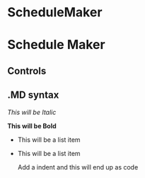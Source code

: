 # ScheduleMaker
Schedule Maker
==============

Controls
--------------



.MD syntax
--------------


*This will be Italic*

**This will be Bold**

- This will be a list item
- This will be a list item

    Add a indent and this will end up as code